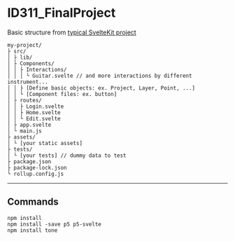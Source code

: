 # ID311_FinalProject


Basic structure from [typical SvelteKit project](https://kit.svelte.dev/docs/project-structure)
```
my-project/
├ src/
│ ├ lib/
│ ├ Components/
│ │ ├ Interactions/
│ │ │ └ Guitar.svelte // and more interactions by different instrument...
│ │ ├ [Define basic objects: ex. Project, Layer, Point, ...]
│ │ └ [Component files: ex. button]
│ ├ routes/
│ │ ├ Login.svelte
│ │ ├ Home.svelte
│ │ └ Edit.svelte
│ ├ app.svelte
│ └ main.js
├ assets/
│ └ [your static assets]
├ tests/
│ └ [your tests] // dummy data to test
├ package.json
├ package-lock.json
└ rollup.config.js
```

-------------------------

## Commands
```
npm install
npm install -save p5 p5-svelte
npm install tone
```